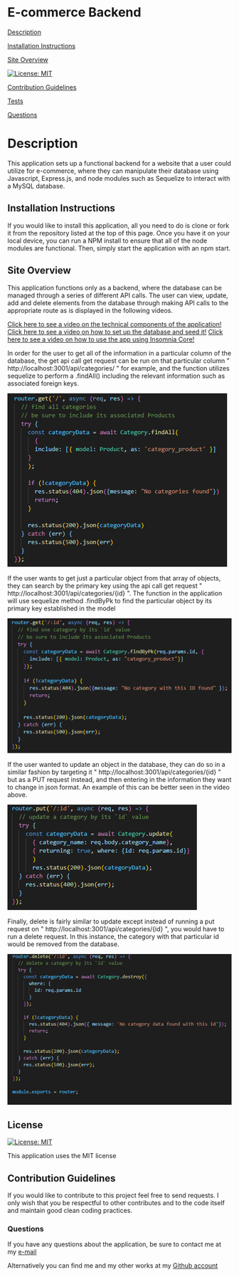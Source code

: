 # E-commerce Backend

[Description](#description) 

[Installation Instructions](#installation-instructions) 

[Site Overview](#site-overview) 
  
[![License: MIT](https://img.shields.io/badge/License-MIT-blue.svg)](https://opensource.org/licenses/MIT)

[Contribution Guidelines](#contribution-guidelines) 

[Tests](#tests) 
 
[Questions](#questions)

# Description

This application sets up a functional backend for a website that a user could utilize for e-commerce, where they can manipulate their database using Javascript, Express.js, and node modules such as Sequelize to interact with a MySQL database.

## Installation Instructions

If you would like to install this application, all you need to do is clone or fork it from the repository listed at the top of this page.  Once you have it on your local device, you can run a NPM install to ensure that all of the node modules are functional.  Then, simply start the application with an npm start.  

## Site Overview

This application functions only as a backend, where the database can be managed through a series of different API calls.  The user can view, update, add and delete elements from the database through making API calls to the appropriate route as is displayed in the following videos.

[Click here to see a video on the technical components of the application!](https://drive.google.com/file/d/1A1uL5vFVlLFWARemnxgzOiW6PrcBZlKR/view)
[Click here to see a video on how to set up the database and seed it!](https://drive.google.com/file/d/1_cwaBuzeOFWIXP1tzsD-tj8qP3ETeHya/view)
[Click here to see a video on how to use the app using Insomnia Core!](https://drive.google.com/file/d/1ANge8UCk1OfOPrP5VXkrDwHx-4itW0V6/view)

In order for the user to get all of the information in a particular column of the database, the get api call get request can be run on that particular column " http://localhost:3001/api/categories/ " for example, and the function utilizes sequelize to perform a .findAll() including the relevant information such as associated foreign keys.

![Code snippet on how to find all of a particular column in database](Assets/getall.png)

If the user wants to get just a particular object from that array of objects, they can search by the primary key using the api call get request " http://localhost:3001/api/categories/{id} ".  The function in the application will use sequelize method .findByPk to find the particular object by its primary key established in the model

![Code snippet on how to find one object of a particular column in database](Assets/getone.png)

If the user wanted to update an object in the database, they can do so in a similar fashion by targeting it " http://localhost:3001/api/categories/{id} " but as a PUT request instead, and then entering in the information they want to change in json format.  An example of this can be better seen in the video above.  

![Code snippet on how to update one object of a particular column in database](Assets/update.png)

Finally, delete is fairly similar to update except instead of running a put request on " http://localhost:3001/api/categories/{id} ", you would have to run a delete request.  In this instance, the category with that particular id would be removed from the database.  

![Code snippet on how to delete one object of a particular column in database](Assets/delete.png)


## License

[![License: MIT](https://img.shields.io/badge/License-MIT-blue.svg)](https://opensource.org/licenses/MIT)

This application uses the MIT license

## Contribution Guidelines

If you would like to contribute to this project feel free to send requests.  I only wish that you be respectful to other contributes and to the code itself and maintain good clean coding practices. 

### Questions

If you have any questions about the application, be sure to contact me at my [e-mail](mailto:smonagha@conncoll.edu)

Alternatively you can find me and my other works at my [Github account](https://github.com/seanmonaghan)